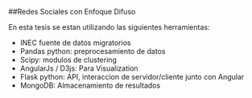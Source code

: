 ##Redes Sociales con Enfoque Difuso

En esta tesis se estan utilizando las siguientes herramientas:
* INEC fuente de datos migratorios
* Pandas python: preprocesamiento de datos
* Scipy: modulos de clustering
* AngularJs / D3js: Para Visualization
* Flask python: API, interaccion de servidor/cliente junto con Angular
* MongoDB: Almacenamiento de resultados
